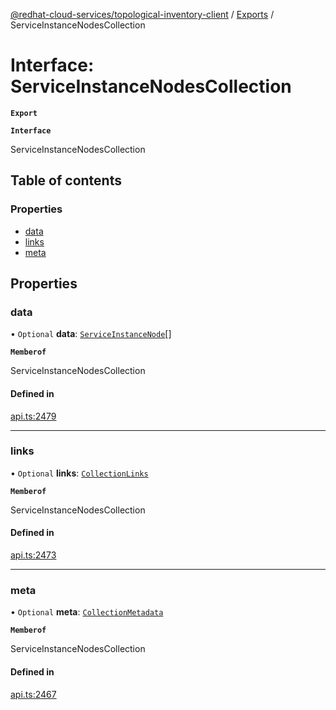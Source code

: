 [@redhat-cloud-services/topological-inventory-client](../README.md) / [Exports](../modules.md) / ServiceInstanceNodesCollection

# Interface: ServiceInstanceNodesCollection

**`Export`**

**`Interface`**

ServiceInstanceNodesCollection

## Table of contents

### Properties

- [data](ServiceInstanceNodesCollection.md#data)
- [links](ServiceInstanceNodesCollection.md#links)
- [meta](ServiceInstanceNodesCollection.md#meta)

## Properties

### data

• `Optional` **data**: [`ServiceInstanceNode`](ServiceInstanceNode.md)[]

**`Memberof`**

ServiceInstanceNodesCollection

#### Defined in

[api.ts:2479](https://github.com/RedHatInsights/javascript-clients/blob/master/packages/topological-inventory/api.ts#L2479)

___

### links

• `Optional` **links**: [`CollectionLinks`](CollectionLinks.md)

**`Memberof`**

ServiceInstanceNodesCollection

#### Defined in

[api.ts:2473](https://github.com/RedHatInsights/javascript-clients/blob/master/packages/topological-inventory/api.ts#L2473)

___

### meta

• `Optional` **meta**: [`CollectionMetadata`](CollectionMetadata.md)

**`Memberof`**

ServiceInstanceNodesCollection

#### Defined in

[api.ts:2467](https://github.com/RedHatInsights/javascript-clients/blob/master/packages/topological-inventory/api.ts#L2467)
